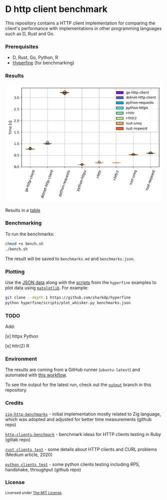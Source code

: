 # D http client benchmark

This repository contains a HTTP client implementation for comparing the client's performance with implementations in other programming languages such as D, Rust and Go.

### Prerequisites

- D, Rust, Go, Python, R
- [Hyperfine](https://github.com/sharkdp/hyperfine) (for benchmarking)

### Results

![plot_whisker](https://raw.githubusercontent.com/cyrusmsk/d_http_client_benchmark/output/benchmarks.png)

Results in a [table](https://raw.githubusercontent.com/cyrusmsk/d_http_client_benchmark/output/benchmarks.md)

### Benchmarking

To run the benchmarks:

```sh
chmod +x bench.sh
./bench.sh
```

The result will be saved to `benchmarks.md` and `benchmarks.json`.

### Plotting

Use the [JSON data](https://github.com/sharkdp/hyperfine#json) along with the [scripts](https://github.com/sharkdp/hyperfine/tree/master/scripts) from the `hyperfine` examples to plot data using [`matplotlib`](https://matplotlib.org/). For example:

```sh
git clone --depth 1 https://github.com/sharkdp/hyperfine
python hyperfine/scripts/plot_whisker.py benchmarks.json
```

### TODO
Add:

[x] httpx Python

[x] httr(2) R

### Environment

The results are coming from a GitHub runner (`ubuntu-latest`) and automated with [this workflow](https://github.com/cyrusmsk/d_http_client_benchmark/blob/master/.github/workflows/benchmark.yml).

To see the output for the latest run, check out the [`output`](https://github.com/cyrusmsk/d_http_client_benchmark/tree/output) branch in this repository.

### Credits

[`zig-http-benchmarks`](https://github.com/orhun/zig-http-benchmarks) - initial implementation mostly related to Zig language, which was adopted and adjusted for better time measurements (github repo)

[`http-clients-benchmark`](https://gitlab.com/os85/http-clients-benchmark) - benchmark ideas for HTTP clients testing in Ruby (gitlab repo)

[`rust clients test`](https://shnatsel.medium.com/smoke-testing-rust-http-clients-b8f2ee5db4e6) - some details about HTTP clients and CURL problems (Medium article, 2020)

[`python clients test`](https://github.com/perodriguezl/python-http-libraries-benchmark) - some python clients testing including RPS, handshake, throughput (github repo)
### License

<sup>
Licensed under <a href="LICENSE">The MIT License</a>.
</sup>
